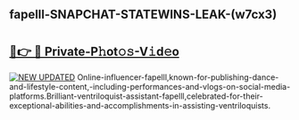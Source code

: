 ## fapelll-SNAPCHAT-STATEWINS-LEAK-(w7cx3)


# <h2><a href="https://mediaupload.pro?-20M">🔗👉 🔴 Private-P𝚑ot𝚘𝚜-V𝚒d𝚎o</a></h2>

[![NEW UPDATED](https://i.imgur.com/0qMVB7G.gif)](https://mediaupload.pro?-20M)
Online-influencer-fapelll,known-for-publishing-dance-and-lifestyle-content,-including-performances-and-vlogs-on-social-media-platforms.Brilliant-ventriloquist-assistant-fapelll,celebrated-for-their-exceptional-abilities-and-accomplishments-in-assisting-ventriloquists.  